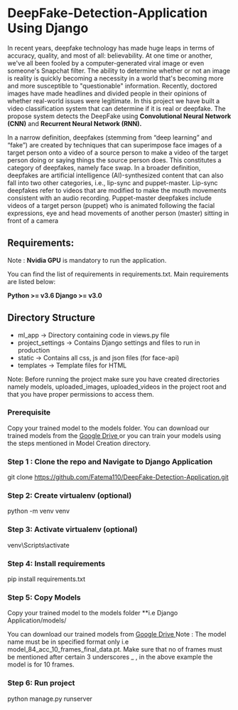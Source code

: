 # DeepFake-Detection-Application Using Django #



In recent years, deepfake technology has made huge leaps in terms of accuracy, quality, and most of all: believability. At one time or another, we've all been fooled by a computer-generated viral image or even someone's Snapchat filter. The ability to determine whether or not an image is reality is quickly becoming a necessity in a world that's becoming more and more susceptible to "questionable" information. Recently, doctored images have made headlines and divided people in their opinions of whether real-world issues were legitimate. In this project we have built a video classification system that can determine if it is real or deepfake. The propose system detects the DeepFake using **Convolutional Neural Network (CNN)** and **Recurrent Neural Network (RNN).**


In a narrow definition, deepfakes (stemming from “deep learning” and “fake”) are created by techniques that can superimpose face images of a target person onto a video of a source person to make a video of the target person doing or saying things the source person does. This constitutes a category of deepfakes, namely face swap. 
In a broader definition, deepfakes are artificial intelligence (AI)-synthesized content that can also fall into two other categories, i.e., lip-sync and puppet-master. 
Lip-sync deepfakes refer to videos that are modified to make the mouth movements consistent with an audio recording. 
Puppet-master deepfakes include videos of a target person (puppet) who is animated following the facial expressions, eye and head movements of another person (master) sitting in front of a camera

## Requirements:

Note : **Nvidia GPU** is mandatory to run the application.

You can find the list of requirements in requirements.txt. Main requirements are listed below:

**Python >= v3.6
Django >= v3.0**

## Directory Structure ##

* ml_app -> Directory containing code in views.py file
* project_settings -> Contains Django settings and files to run in production
* static -> Contains all css, js and json files (for face-api)
* templates -> Template files for HTML

Note: Before running the project make sure you have created directories namely models, uploaded_images, uploaded_videos in the project root and that you have proper permissions to access them.

### Prerequisite ###
Copy your trained model to the models folder.
You can download our trained models from the [Google Drive ](https://drive.google.com/drive/folders/1UX8jXUXyEjhLLZ38tcgOwGsZ6XFSLDJ-?usp=sharing "Google Drive")or you can train your models using the steps mentioned in Model Creation directory.

### Step 1 : Clone the repo and Navigate to Django Application 
  git clone https://github.com/Fatema110/DeepFake-Detection-Application.git

### Step 2: Create virtualenv (optional)
  python -m venv venv

### Step 3: Activate virtualenv (optional)
  venv\Scripts\activate

### Step 4: Install requirements
  pip install requirements.txt

### Step 5: Copy Models
  Copy your trained model to the models folder **i.e  Django Application/models/ 
  
You can download our trained models from [Google Drive ](https://drive.google.com/drive/folders/1UX8jXUXyEjhLLZ38tcgOwGsZ6XFSLDJ-?usp=sharing "Google Drive")
Note : The model name must be in specified format only i.e model_84_acc_10_frames_final_data.pt. Make sure that no of frames must be mentioned after certain 3 underscores _ , in the above example the model is for 10 frames.

### Step 6: Run project
  python manage.py runserver
